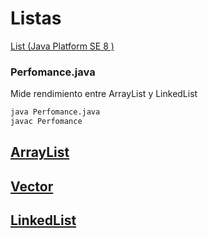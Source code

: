 # Listas 
[List (Java Platform SE 8 )](https://docs.oracle.com/javase/8/docs/api/java/util/List.html)

### Perfomance.java 
Mide rendimiento entre ArrayList y LinkedList
```bash
java Perfomance.java 
javac Perfomance
```
## [ArrayList](https://github.com/pilarHdez/estructuras-de-datos-ejemplos/tree/master/list/arrayList)

## [Vector](https://github.com/pilarHdez/estructuras-de-datos-ejemplos/tree/master/list/vector)

## [LinkedList](https://github.com/pilarHdez/estructuras-de-datos-ejemplos/tree/master/list/linkedList)